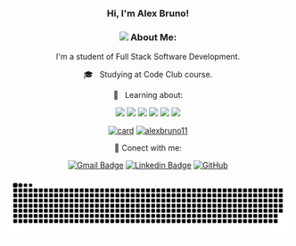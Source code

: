 <div align="center">

### Hi, I'm Alex Bruno!


### <img src="https://github.com/TheDudeThatCode/TheDudeThatCode/blob/master/Assets/Developer.gif" width="45px"> About Me: 
I'm a student of Full Stack Software Development.


🎓 &nbsp; Studying at Code Club course.

🌱 &nbsp; Learning about:

<img src="https://img.shields.io/badge/HTML5-E34F26?style=for-the-badge&logo=html5&logoColor=white" /> <img src="https://img.shields.io/badge/CSS3-1572B6?style=for-the-badge&logo=css3&logoColor=white" /> <img src="https://img.shields.io/badge/JavaScript-F7DF1E?style=for-the-badge&logo=javascript&logoColor=black" /> <img src="https://img.shields.io/badge/Node.js-43853D?style=for-the-badge&logo=node.js&logoColor=white" /> <img src="https://img.shields.io/badge/React-20232A?style=for-the-badge&logo=react&logoColor=61DAFB" /> <img src="https://img.shields.io/badge/React_Native-20232A?style=for-the-badge&logo=react&logoColor=61DAFB" />
    <div font-size=15px>
   [![card](https://github-readme-stats.vercel.app/api?username=alexbruno11&theme=highcontrast)](https://github.com/alexbruno11/) 
   [![alexbruno11](https://github-readme-stats.vercel.app/api/top-langs/?username=alexbruno11&hide=html&layout=compact&theme=highcontrast)](https://github.com/alexbruno11/)
    <div/>

   📧 Conect with me:

   [![Gmail Badge](https://img.shields.io/badge/-Gmail-c14438?style=flat-square&logo=Gmail&logoColor=white&link=alex.bruno102004@gmail.com)](mailto:alex.bruno102004@gmail.com)
   [![Linkedin Badge](https://img.shields.io/badge/-LinkedIn-blue?style=flat-square&logo=Linkedin&logoColor=white&link=https://www.linkedin.com/in/alex-bruno-866566127/://www.linkedin.com/in/alex-bruno-866566127//)](https://www.linkedin.com/in/alex-bruno-866566127/)
   [![GitHub](https://img.shields.io/badge/-GitHub-181717?style=flat-square&logo=github&logoColor=white&link=https://github.com/alexbruno11)](https://github.com/alexbruno11)

 
  ![Snake animation](https://github.com/alexbruno11/alexbruno11/blob/output/github-contribution-grid-snake.svg)
 
  <div/>

 
